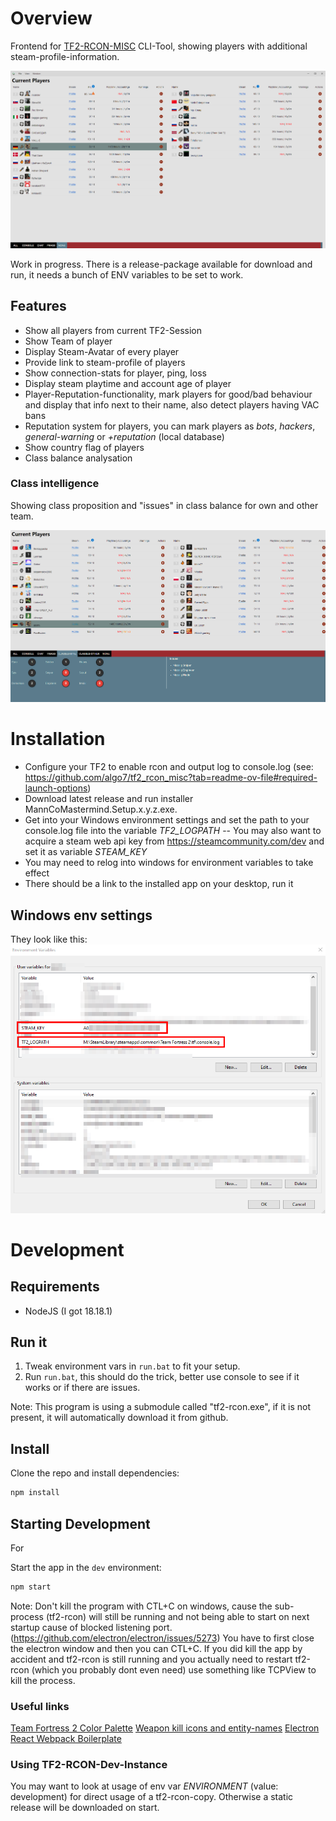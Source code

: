 # Overview

Frontend for [TF2-RCON-MISC](https://github.com/algo7/tf2_rcon_misc) CLI-Tool, showing players with additional steam-profile-information.

![App overview](https://github.com/atomy/mannco-mastermind/blob/main/doc/screenshot.png)

Work in progress. There is a release-package available for download and run, it needs a bunch of ENV variables to be set to work.

## Features
- Show all players from current TF2-Session
- Show Team of player
- Display Steam-Avatar of every player
- Provide link to steam-profile of players
- Show connection-stats for player, ping, loss
- Display steam playtime and account age of player
- Player-Reputation-functionality, mark players for good/bad behaviour and display that info next to their name, also detect players having VAC bans
- Reputation system for players, you can mark players as *bots*, *hackers*, *general-warning* or *+reputation* (local database)
- Show country flag of players
- Class balance analysation

### Class intelligence

Showing class proposition and "issues" in class balance for own and other team.

![App overview](https://github.com/atomy/mannco-mastermind/blob/main/doc/screenshot-class-intelligence.png)

# Installation

- Configure your TF2 to enable rcon and output log to console.log (see: https://github.com/algo7/tf2_rcon_misc?tab=readme-ov-file#required-launch-options)
- Download latest release and run installer MannCoMastermind.Setup.x.y.z.exe.
- Get into your Windows environment settings and set the path to your console.log file into the variable *TF2_LOGPATH*
  -- You may also want to acquire a steam web api key from https://steamcommunity.com/dev and set it as variable *STEAM_KEY*
- You may need to relog into windows for environment variables to take effect
- There should be a link to the installed app on your desktop, run it

## Windows env settings
They look like this:
![Windows environment settings](https://github.com/atomy/mannco-mastermind/blob/main/doc/windows-env.png)

# Development

## Requirements
- NodeJS (I got 18.18.1)

## Run it
1) Tweak environment vars in `run.bat` to fit your setup.
2) Run `run.bat`, this should do the trick, better use console to see if it works or if there are issues.

Note: This program is using a submodule called "tf2-rcon.exe", if it is not present, it will automatically download it from github.

## Install

Clone the repo and install dependencies:

```bash
npm install
```

## Starting Development

For

Start the app in the `dev` environment:

```bash
npm start
```

Note: Don't kill the program with CTL+C on windows, cause the sub-process (tf2-rcon) will still be running and not being able to start on next startup cause of blocked listening port.
(https://github.com/electron/electron/issues/5273)
You have to first close the electron window and then you can CTL+C. If you did kill the app by accident and tf2-rcon is still running and you actually need to restart tf2-rcon (which you probably dont even need) use something like TCPView to kill the process.

### Useful links

[Team Fortress 2 Color Palette](https://lospec.com/palette-list/team-fortress-2-official)
[Weapon kill icons and entity-names](https://wiki.teamfortress.com/wiki/User:Ten19/Event_log)
[Electron React Webpack Boilerplate](https://github.com/codesbiome/electron-react-webpack-typescript-2024)

### Using TF2-RCON-Dev-Instance

You may want to look at usage of env var *ENVIRONMENT* (value: development) for direct usage of a tf2-rcon-copy. Otherwise a static release will be downloaded on start.
